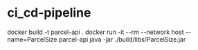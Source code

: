 # ci_cd-pipeline

docker build -t parcel-api .
docker run -it --rm --network host --name=ParcelSize parcel-api java -jar ./build/libs/ParcelSize.jar